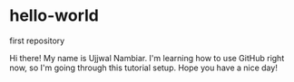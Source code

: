 # hello-world
first repository

Hi there! My name is Ujjwal Nambiar.
I'm learning how to use GitHub right now, so I'm going through this tutorial setup.
Hope you have a nice day!
